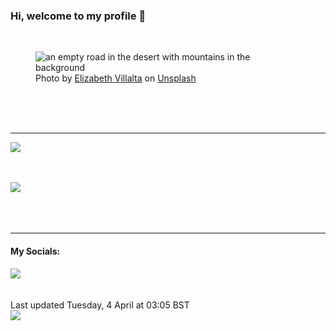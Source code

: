 <h3>Hi, welcome to my profile 👋</h3>

<br />
<figure>
  <img
    src="https://images.unsplash.com/photo-1632409329049-eb85c48d6bd0?crop=entropy&cs=tinysrgb&fit=max&fm=jpg&ixid=MnwyNzQ3MDB8MHwxfHJhbmRvbXx8fHx8fHx8fDE2ODA1NzA0NTc&ixlib=rb-4.0.3&q=80&w=1080&auto=format"
    alt="an empty road in the desert with mountains in the background" 
  />
  <figcaption>Photo by <a
    href="https://unsplash.com/@emvillal?utm_source=Profile%20readme&utm_medium=referral">Elizabeth Villalta</a> on <a
    href="https://unsplash.com/?utm_source=Profile%20readme&utm_medium=referral">Unsplash</a></figcaption>
</figure>




  <br /><br /><br />

<hr />
<img
  src="https://github-readme-stats.vercel.app/api?username=shanelucy&show_icons=true&theme=calm"
/>
<br /><br /><br />

<img 
  src="https://github-readme-stats.vercel.app/api/top-langs/?username=shanelucy&theme=calm"
/>
<br /><br /><br /><br />
<hr />
<h4>My Socials:</h4>
<a href="https://uk.linkedin.com/in/shane-lucy-4735b616a">
  <img
    src="https://img.shields.io/badge/linkedin%20-%230077B5.svg?&style=for-the-badge&logo=linkedin&logoColor=white"
  />
</a>
<br /><br /><br />
Last updated Tuesday, 4 April at 03:05 BST
<br />
<img
  src="https://github.com/ShaneLucy/ShaneLucy/workflows/README%20build/badge.svg"
/>
